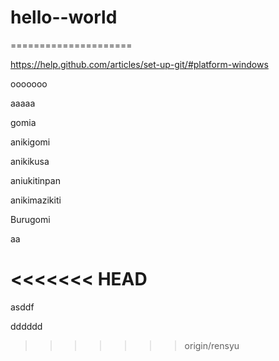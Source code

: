 # hello--world
=====================


https://help.github.com/articles/set-up-git/#platform-windows

ooooooo


aaaaa

gomia

anikigomi

anikikusa

aniukitinpan

anikimazikiti

Burugomi


aa

<<<<<<< HEAD
=======


asddf

dddddd
>>>>>>> origin/rensyu
